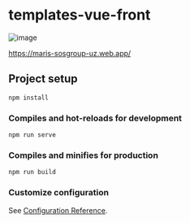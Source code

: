 # templates-vue-front

![image](https://user-images.githubusercontent.com/91363364/208071535-785071d2-df22-49a3-9ee2-a8220dbdd1b8.png)

https://maris-sosgroup-uz.web.app/

## Project setup
```
npm install
```

### Compiles and hot-reloads for development
```
npm run serve
```

### Compiles and minifies for production
```
npm run build
```

### Customize configuration
See [Configuration Reference](https://cli.vuejs.org/config/).
